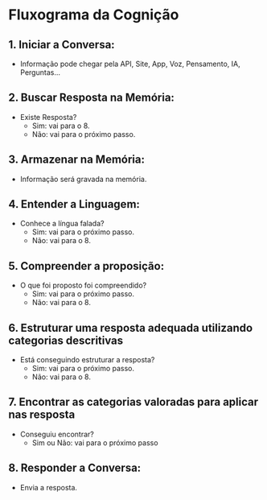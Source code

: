 # Fluxograma da Cognição

## 1. **Iniciar a Conversa:**

- Informação pode chegar pela API, Site, App, Voz, Pensamento, IA, Perguntas...

## 2. **Buscar Resposta na Memória:**

- Existe Resposta?
  - Sim: vai para o 8.
  - Não: vai para o próximo passo.

## 3. **Armazenar na Memória:**

- Informação será gravada na memória.

## 4. **Entender a Linguagem:**

- Conhece a língua falada?
  - Sim: vai para o próximo passo.
  - Não: vai para o 8.

## 5. **Compreender a proposição:**

- O que foi proposto foi compreendido?
  - Sim: vai para o próximo passo.
  - Não: vai para o 8.

## 6. **Estruturar uma resposta adequada utilizando categorias descritivas**

- Está conseguindo estruturar a resposta?
  - Sim: vai para o próximo passo.
  - Não: vai para o 8.

## 7. **Encontrar as categorias valoradas para aplicar nas resposta**

- Conseguiu encontrar?
  - Sim ou Não: vai para o próximo passo

## 8. **Responder a Conversa:**

- Envia a resposta.
